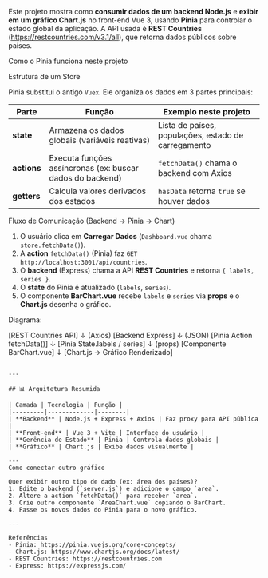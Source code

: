 Este projeto mostra como **consumir dados de um backend Node.js** e **exibir em um gráfico Chart.js** no front-end Vue 3, usando **Pinia** para controlar o estado global da aplicação.
A API usada é **REST Countries** (https://restcountries.com/v3.1/all), que retorna dados públicos sobre países.

Como o Pinia funciona neste projeto

Estrutura de um Store

Pinia substitui o antigo `Vuex`. Ele organiza os dados em 3 partes principais:

| Parte | Função | Exemplo neste projeto |
|--------|--------|------------------------|
| **state** | Armazena os dados globais (variáveis reativas) | Lista de países, populações, estado de carregamento |
| **actions** | Executa funções assíncronas (ex: buscar dados do backend) | `fetchData()` chama o backend com Axios |
| **getters** | Calcula valores derivados dos estados | `hasData` retorna `true` se houver dados |


Fluxo de Comunicação (Backend → Pinia → Chart)

1. O usuário clica em **Carregar Dados** (`Dashboard.vue` chama `store.fetchData()`).
2. A **action** `fetchData()` (Pinia) faz `GET http://localhost:3001/api/countries`.
3. O **backend** (Express) chama a API **REST Countries** e retorna `{ labels, series }`.
4. O **state** do Pinia é atualizado (`labels`, `series`).
5. O componente **BarChart.vue** recebe `labels` e `series` via **props** e o **Chart.js** desenha o gráfico.

Diagrama:

[REST Countries API]
        ↓ (Axios)
[Backend Express]
        ↓ (JSON)
[Pinia Action fetchData()]
        ↓
[Pinia State.labels / series]
        ↓ (props)
[Componente BarChart.vue]
        ↓
[Chart.js → Gráfico Renderizado]
```

---

## 📊 Arquitetura Resumida

| Camada | Tecnologia | Função |
|---------|-------------|--------|
| **Backend** | Node.js + Express + Axios | Faz proxy para API pública |
| **Front-end** | Vue 3 + Vite | Interface do usuário |
| **Gerência de Estado** | Pinia | Controla dados globais |
| **Gráfico** | Chart.js | Exibe dados visualmente |

---
Como conectar outro gráfico

Quer exibir outro tipo de dado (ex: área dos países)?
1. Edite o backend (`server.js`) e adicione o campo `area`.
2. Altere a action `fetchData()` para receber `area`.
3. Crie outro componente `AreaChart.vue` copiando o BarChart.
4. Passe os novos dados do Pinia para o novo gráfico.

---

Referências
- Pinia: https://pinia.vuejs.org/core-concepts/
- Chart.js: https://www.chartjs.org/docs/latest/
- REST Countries: https://restcountries.com
- Express: https://expressjs.com/
